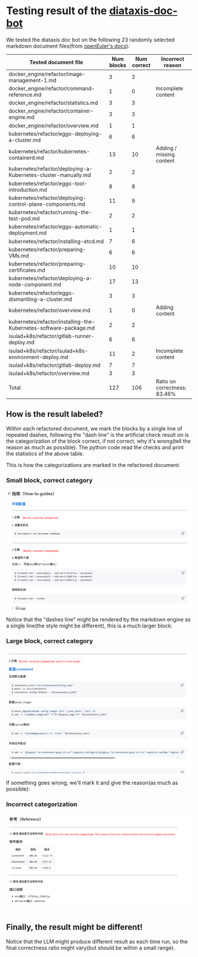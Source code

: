 # Testing result of the [diataxis-doc-bot](https://github.com/oss-know/diataxis-doc-bot)



We tested the diataxis doc bot on the following 23 randomly selected markdown document files(from [openEuler's docs](https://gitee.com/openeuler/docs.git)):

| Tested document file | Num blocks | Num correct | Incorrect reason |
| ---- | ---- | ---- | ---- |
| docker_engine/refactor/image-management-1.md|3|3||
| docker_engine/refactor/command-reference.md|1|0|Incomplete content|
| docker_engine/refactor/statistics.md|3|3||
| docker_engine/refactor/container-engine.md|3|3||
| docker_engine/refactor/overview.md|1|1||
| kubernetes/refactor/eggo-deploying-a-cluster.md|6|6||
| kubernetes/refactor/kubernetes-containerd.md|13|10|Adding / missing content|
| kubernetes/refactor/deploying-a-Kubernetes-cluster-manually.md|2|2||
| kubernetes/refactor/eggo-tool-introduction.md|8|8||
| kubernetes/refactor/deploying-control-plane-components.md|11|9||
| kubernetes/refactor/running-the-test-pod.md|2|2||
| kubernetes/refactor/eggo-automatic-deployment.md|1|1||
| kubernetes/refactor/installing-etcd.md|7|6||
| kubernetes/refactor/preparing-VMs.md|6|6||
| kubernetes/refactor/preparing-certificates.md|10|10||
| kubernetes/refactor/deploying-a-node-component.md|17|13||
| kubernetes/refactor/eggo-dismantling-a-cluster.md|3|3||
| kubernetes/refactor/overview.md|1|0|Adding content|
| kubernetes/refactor/installing-the-Kubernetes-software-package.md|2|2||
| isulad+k8s/refactor/gitlab-runner-deploy.md|6|6||
| isulad+k8s/refactor/isulad+k8s-environment-deploy.md|11|2|Incomplete content|
| isulad+k8s/refactor/gitlab-deploy.md|7|7||
| isulad+k8s/refactor/overview.md|3|3||
| Total |127|106|Ratio on correctness: 83.46%|



## How is the result labeled?

Within each refactored document, we mark the blocks by a single line of repeated dashes, following the "dash line" is the artificial check result on is the categorization of the block correct, if not correct, why it's wrong(tell the reason as much as possible). The python code read the checks and print the statistics of the above table.



This is how the categorizations are marked in the refactored document:

### Small block, correct category

![small block correct category](images/small_block_correct_categorization.png)

Notice that the "dashes line" might be rendered by the markdown engine as a single line(the style might be different), this is a much larger block:

### Large block, correct category

![large block correct category](images/large_block_correct_categorization.png)



If something goes wrong, we'll mark it and give the reason(as much as possible):



### Incorrect categorization
![large block correct category](images/incorrect_categorization.png)



## Finally, the result might be different!



Notice that the LLM might produce different result as each time run, so the final correctness ratio might vary(but should be within a small range).
